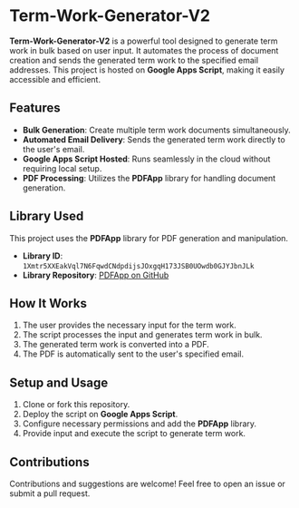 # Term-Work-Generator-V2

**Term-Work-Generator-V2** is a powerful tool designed to generate term work in bulk based on user input. It automates the process of document creation and sends the generated term work to the specified email addresses. This project is hosted on **Google Apps Script**, making it easily accessible and efficient.

## Features
- **Bulk Generation**: Create multiple term work documents simultaneously.
- **Automated Email Delivery**: Sends the generated term work directly to the user's email.
- **Google Apps Script Hosted**: Runs seamlessly in the cloud without requiring local setup.
- **PDF Processing**: Utilizes the **PDFApp** library for handling document generation.

## Library Used
This project uses the **PDFApp** library for PDF generation and manipulation.

- **Library ID**: `1Xmtr5XXEakVql7N6FqwdCNdpdijsJOxgqH173JSB0UOwdb0GJYJbnJLk`
- **Library Repository**: [PDFApp on GitHub](https://github.com/tanaikech/PDFApp)

## How It Works
1. The user provides the necessary input for the term work.
2. The script processes the input and generates term work in bulk.
3. The generated term work is converted into a PDF.
4. The PDF is automatically sent to the user's specified email.

## Setup and Usage
1. Clone or fork this repository.
2. Deploy the script on **Google Apps Script**.
3. Configure necessary permissions and add the **PDFApp** library.
4. Provide input and execute the script to generate term work.

## Contributions
Contributions and suggestions are welcome! Feel free to open an issue or submit a pull request.
